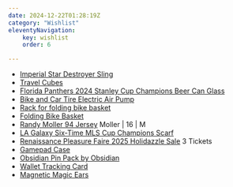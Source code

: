 ```yaml
---
date: 2024-12-22T01:28:19Z
category: "Wishlist"
eleventyNavigation:
    key: wishlist
    order: 6

---
```


* [Imperial Star Destroyer Sling](https://heroesvillains.com/collections/crossbody-bags-and-slings/products/star-wars-imperial-star-destroyer-sling) 
* [Travel Cubes](https://www.amazon.com/EPICKA-Ultra-Lightweight-Compression-Packing-Cubes/dp/B0DFPRT8JS/ref=sxin_25_sbv_search_btf?content-id=amzn1.sym.7032aefd-3c59-4a1e-aaf4-8d3a944207a4%3Aamzn1.sym.7032aefd-3c59-4a1e-aaf4-8d3a944207a4&crid=2JE87JVFBQOLV&cv_ct_cx=travel%2Bcube%2Bcompression&keywords=travel%2Bcube%2Bcompression&pd_rd_i=B0DFPRT8JS&pd_rd_r=3a100f4e-1354-4113-b3bd-9934790154cd&pd_rd_w=B1Dbq&pd_rd_wg=LY430&pf_rd_p=7032aefd-3c59-4a1e-aaf4-8d3a944207a4&pf_rd_r=158BJX8V6Z8MT450YEPK&qid=1733815343&sbo=RZvfv%2F%2FHxDF%2BO5021pAnSA%3D%3D&sprefix=travel%2Bcube%2Bcompression%2Caps%2C192&sr=1-1-5190daf0-67e3-427c-bea6-c72c1df98776&th=1) 
* [Florida Panthers 2024 Stanley Cup Champions Beer Can Glass](https://flateamshop.com/florida-panthers-2024-stanley-cup-champions-beer-can-glass/) 
* [Bike and Car Tire Electric Air Pump](https://www.amazon.com/ZGZUXO-Inflator-Portable-Compressor-Cordless/dp/B0CF9WQSXP/ref=sr_1_3?crid=3D857LZUATJR6&dib=eyJ2IjoiMSJ9.tHULeCD-dsCL9PoJjiMlnpkKU4T6XUzehLEC55Zk5RYtk2VHILjy15esSTSbF34VZRSQo7g6yduqN9hICo-oF-Dr-k2ylsWVmZur1FwZNdCfYYe0p6crJodiu0dJeu1-XIkCmTRepOiJM0KAX-lgVrNtz_1NcjTIVhp0yo1LF5lqUoxwGH5Gi0U8pcAyDP8HSGXTLklUJPUT4iHwXLLlg9B69aOhBUNzfeU7J3lwdUs.hZw2ildhKx_DB7fBlG5zSRGA0rw-45s12f-Pd-QV-w0&dib_tag=se&keywords=bike+tire+pump+electric&qid=1733813833&sprefix=bike+tire+pump+%2Caps%2C212&sr=8-3) 
* [Rack for folding bike basket](https://www.amazon.com/gp/product/B0858J7MPW/ref=ox_sc_saved_image_3?smid=A37STSWX3HMAIT&psc=1) 
* [Folding Bike Basket](https://www.amazon.com/gp/product/B0033VNCTE/ref=ox_sc_saved_image_2?smid=ATVPDKIKX0DER&psc=1) 
* [Randy Moller 94 Jersey](https://jerseyclub.shop/95-96-authentic-florida-panthers-custom-blue-line-red-00-jersey/) Moller | 16 | M
* [LA Galaxy Six-Time MLS Cup Champions Scarf](https://www.fanatics.com/mls/la-galaxy/la-galaxy-six-time-mls-cup-champions-scarf/o-2455+t-92569160+p-3577244065655+z-9-1918930850?_ref=p-TLP:m-GRID:i-r24c0:po-72) 
* [Renaissance Pleasure Faire 2025 Holidazzle Sale](https://www.showclix.com/tickets/renaissance-pleasure-faire-2025-holidazzle-sale-cjzys1r) 3 Tickets
* [Gamepad Case](https://www.amazon.com/Anleo-Travel-8Bitdo-Bluetooth-Gamepad/dp/B0C857X7TD/ref=sr_1_2?crid=1WKBF1HEJK2UD&dib=eyJ2IjoiMSJ9.P8eFKA-my4GAEAGq-tnQKOiQq4gYW5irzfdk1JRnR3tDz2hD6s2wwTeC6NXdJAiD.ehqTwLjN6dysB_1LQqvQDEM_WKmEzBNrwgWZVmq_SR8&dib_tag=se&keywords=ibdo%2Bsn30%2Bcase&qid=1733812997&s=videogames&sprefix=ibdo%2Bsn30%2Bcase%2Cvideogames%2C177&sr=1-2&th=1) 
* [Obsidian Pin Pack by Obsidian](https://cottonbureau.com/p/5XVC7Z/pin/obsidian-pin-pack#/18498167/enamel-enamel-0.75%22) 
* [Wallet Tracking Card](https://ziketech.com/products/smart-tracking-card?variant=43692863258785) 
* [Magnetic Magic Ears](https://parkears.com/products/magnetic-mouse-ears) 